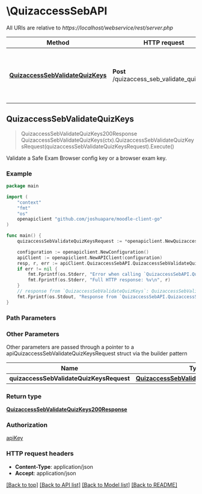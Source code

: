 # \QuizaccessSebAPI

All URIs are relative to *https://localhost/webservice/rest/server.php*

Method | HTTP request | Description
------------- | ------------- | -------------
[**QuizaccessSebValidateQuizKeys**](QuizaccessSebAPI.md#QuizaccessSebValidateQuizKeys) | **Post** /quizaccess_seb_validate_quiz_keys | Validate a Safe Exam Browser config key or a browser exam key.



## QuizaccessSebValidateQuizKeys

> QuizaccessSebValidateQuizKeys200Response QuizaccessSebValidateQuizKeys(ctx).QuizaccessSebValidateQuizKeysRequest(quizaccessSebValidateQuizKeysRequest).Execute()

Validate a Safe Exam Browser config key or a browser exam key.



### Example

```go
package main

import (
	"context"
	"fmt"
	"os"
	openapiclient "github.com/joshuapare/moodle-client-go"
)

func main() {
	quizaccessSebValidateQuizKeysRequest := *openapiclient.NewQuizaccessSebValidateQuizKeysRequest(int32(123), "Url_example") // QuizaccessSebValidateQuizKeysRequest | 

	configuration := openapiclient.NewConfiguration()
	apiClient := openapiclient.NewAPIClient(configuration)
	resp, r, err := apiClient.QuizaccessSebAPI.QuizaccessSebValidateQuizKeys(context.Background()).QuizaccessSebValidateQuizKeysRequest(quizaccessSebValidateQuizKeysRequest).Execute()
	if err != nil {
		fmt.Fprintf(os.Stderr, "Error when calling `QuizaccessSebAPI.QuizaccessSebValidateQuizKeys``: %v\n", err)
		fmt.Fprintf(os.Stderr, "Full HTTP response: %v\n", r)
	}
	// response from `QuizaccessSebValidateQuizKeys`: QuizaccessSebValidateQuizKeys200Response
	fmt.Fprintf(os.Stdout, "Response from `QuizaccessSebAPI.QuizaccessSebValidateQuizKeys`: %v\n", resp)
}
```

### Path Parameters



### Other Parameters

Other parameters are passed through a pointer to a apiQuizaccessSebValidateQuizKeysRequest struct via the builder pattern


Name | Type | Description  | Notes
------------- | ------------- | ------------- | -------------
 **quizaccessSebValidateQuizKeysRequest** | [**QuizaccessSebValidateQuizKeysRequest**](QuizaccessSebValidateQuizKeysRequest.md) |  | 

### Return type

[**QuizaccessSebValidateQuizKeys200Response**](QuizaccessSebValidateQuizKeys200Response.md)

### Authorization

[apiKey](../README.md#apiKey)

### HTTP request headers

- **Content-Type**: application/json
- **Accept**: application/json

[[Back to top]](#) [[Back to API list]](../README.md#documentation-for-api-endpoints)
[[Back to Model list]](../README.md#documentation-for-models)
[[Back to README]](../README.md)

